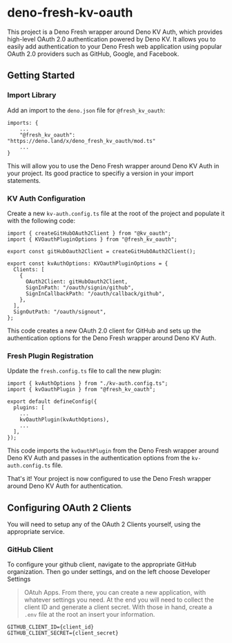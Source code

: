 # deno-fresh-kv-oauth

This project is a Deno Fresh wrapper around Deno KV Auth, which provides
high-level OAuth 2.0 authentication powered by Deno KV. It allows you to easily
add authentication to your Deno Fresh web application using popular OAuth 2.0
providers such as GitHub, Google, and Facebook.

## Getting Started

### Import Library

Add an import to the `deno.json` file for `@fresh_kv_oauth`:

```
imports: {
    ...
    "@fresh_kv_oauth": "https://deno.land/x/deno_fresh_kv_oauth/mod.ts"
    ...
}
```

This will allow you to use the Deno Fresh wrapper around Deno KV Auth in your
project. Its good practice to specifiy a version in your import statements.

### KV Auth Configuration

Create a new `kv-auth.config.ts` file at the root of the project and populate it
with the following code:

```
import { createGitHubOAuth2Client } from "@kv_oauth";
import { KVOauthPluginOptions } from "@fresh_kv_oauth";

export const gitHubOauth2Client = createGitHubOAuth2Client();

export const kvAuthOptions: KVOauthPluginOptions = {
  Clients: [
    {
      OAuth2Client: gitHubOauth2Client,
      SignInPath: "/oauth/signin/github",
      SignInCallbackPath: "/oauth/callback/github",
    },
  ],
  SignOutPath: "/oauth/signout",
};
```

This code creates a new OAuth 2.0 client for GitHub and sets up the
authentication options for the Deno Fresh wrapper around Deno KV Auth.

### Fresh Plugin Registration

Update the `fresh.config.ts` file to call the new plugin:

```
import { kvAuthOptions } from "./kv-auth.config.ts";
import { kvOauthPlugin } from "@fresh_kv_oauth";

export default defineConfig({
  plugins: [
    ...
    kvOauthPlugin(kvAuthOptions),
    ...
  ],
});
```

This code imports the `kvOauthPlugin` from the Deno Fresh wrapper around Deno KV
Auth and passes in the authentication options from the `kv-auth.config.ts` file.

That's it! Your project is now configured to use the Deno Fresh wrapper around
Deno KV Auth for authentication.

## Configuring OAuth 2 Clients

You will need to setup any of the OAuth 2 Clients yourself, using the
appropriate service.

### GitHub Client

To configure your github client, navigate to the appropriate GitHub
organization. Then go under settings, and on the left choose Developer Settings

> OAtuh Apps. From there, you can create a new application, with whatever
> settings you need. At the end you will need to collect the client ID and
> generate a client secret. With those in hand, create a `.env` file at the root
> an insert your information.

```
GITHUB_CLIENT_ID={client_id}
GITHUB_CLIENT_SECRET={client_secret}
```

